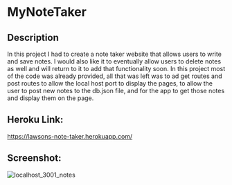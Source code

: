# MyNoteTaker

## Description
In this project I had to create a note taker website that allows users to write and save notes.
I would also like it to eventually allow users to delete notes as well and will return to it to add that functionality soon.
In this project most of the code was already provided, all that was left was to ad get routes and post routes to allow the local host port to display the pages, to allow the user to
post new notes to the db.json file, and for the app to get those notes and display them on the page.

## Heroku Link:

https://lawsons-note-taker.herokuapp.com/

## Screenshot:

![localhost_3001_notes](https://user-images.githubusercontent.com/100011983/164356197-b5c678ce-fb83-40a1-b582-650165a81949.png)

